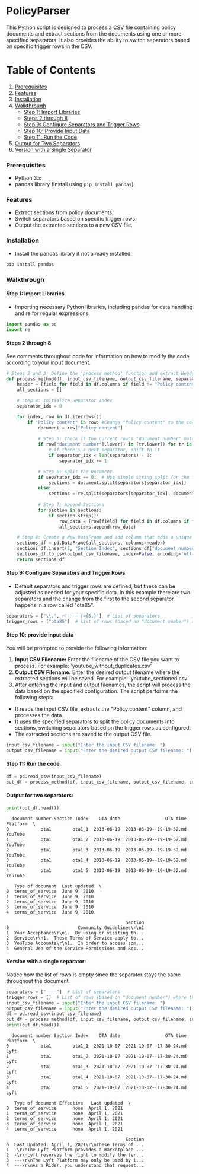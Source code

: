 # PolicyParser
This Python script is designed to process a CSV file containing policy documents and extract sections from the documents using one or more specified separators. It also provides the ability to switch separators based on specific trigger rows in the CSV.

# Table of Contents

1. [Prerequisites](#prerequisites)
2. [Features](#features) 
3. [Installation](#installation)
4. [Walkthrough](#walkthrough)
    - [Step 1: Import Libraries](#step-1-import-libraries)
    - [Steps 2 through 8](#steps-2-through-8)
    - [Step 9: Configure Separators and Trigger Rows](#step-9-configure-separators-and-trigger-rows)
    - [Step 10: Provide Input Data](#step-10-provide-input-data)
    - [Step 11: Run the Code](#step-11-run-the-code)
5. [Output for Two Separators](#output-for-two-separators)
6. [Version with a Single Separator](#version-with-a-single-separator)







### Prerequisites

- Python 3.x
- pandas library (Install using `pip install pandas`)

### Features

- Extract sections from policy documents.
- Switch separators based on specific trigger rows.
- Output the extracted sections to a new CSV file.



### Installation

- Install the pandas library if not already installed.


```python
pip install pandas
```


### Walkthrough
 #### Step 1: Import Libraries
 - Importing necessary Python libraries, including pandas for data handling and re for regular expressions.


```python
import pandas as pd
import re
```

#### Steps 2 through 8
See comments throughout code for information on how to modify the code according to your input document.


```python
# Steps 2 and 3: Define the 'process_method' function and extract Header Columns
def process_method(df, input_csv_filename, output_csv_filename, separators, trigger_rows):
    header = [field for field in df.columns if field != "Policy content"] + ["Section"]
    all_sections = []

    # Step 4: Initialize Separator Index
    separator_idx = 0

    for index, row in df.iterrows():
        if "Policy content" in row: #Change "Policy content" to the column that contains the relevant documents in your file.
            document = row["Policy content"]
            
            # Step 5: Check if the current row's "document number" matches any of the trigger rows. Change "document number" to the relevant column in your file.
            if row["document number"].lower() in [tr.lower() for tr in trigger_rows]:
                # If there's a next separator, shift to it
                if separator_idx < len(separators) - 1:
                    separator_idx += 1

            # Step 6: Split the Document
            if separator_idx == 0:  # Use simple string split for the first separator for backward compatibility
                sections = document.split(separators[separator_idx])
            else:
                sections = re.split(separators[separator_idx], document)
            
            # Step 7: Append Sections
            for section in sections:
                if section.strip():
                    row_data = [row[field] for field in df.columns if field != "Policy content"] + [section.strip()]
                    all_sections.append(row_data)

    # Step 8: Create a New DataFrame and add column that adds a unique index for each section
    sections_df = pd.DataFrame(all_sections, columns=header)
    sections_df.insert(1, "Section Index", sections_df["document number"] + "_" + sections_df.groupby("document number").cumcount().add(1).astype(str))
    sections_df.to_csv(output_csv_filename, index=False, encoding='utf-8')
    return sections_df


```

#### Step 9: Configure Separators and Trigger Rows

- Default separators and trigger rows are defined, but these can be adjusted as needed for your specific data. In this example there are two separators and the change from the first to the second separator happens in a row called "ota85".


```python
separators = ["\\.", r'-----|={5,}']  # List of separators
trigger_rows = ["ota85"]  # List of rows (based on "document number") where the separator changes to the next one
```

#### Step 10: provide input data
You will be prompted to provide the following information:
1. **Input CSV Filename:** Enter the filename of the CSV file you want to process. For example: 'youtube_without_duplicates.csv'
2. **Output CSV Filename:** Enter the desired output filename where the extracted sections will be saved. For example: 'youtube_sectioned.csv'
3. After entering the input and output filenames, the script will process the data based on the specified configuration.
The script performs the following steps:
- It reads the input CSV file, extracts the "Policy content" column, and processes the data.
- It uses the specified separators to split the policy documents into sections, switching separators based on the trigger rows as configured.
- The extracted sections are saved to the output CSV file.


```python
input_csv_filename = input("Enter the input CSV filename: ")
output_csv_filename = input("Enter the desired output CSV filename: ")

```

#### Step 11: Run the code


```python
df = pd.read_csv(input_csv_filename)
out_df = process_method(df, input_csv_filename, output_csv_filename, separators, trigger_rows)
```

#### Output for two separators:


```python
print(out_df.head())
```

      document number Section Index    OTA date                 OTA time Platform  \
    0            ota1        ota1_1  2013-06-19  2013-06-19--19-19-52.md  YouTube   
    1            ota1        ota1_2  2013-06-19  2013-06-19--19-19-52.md  YouTube   
    2            ota1        ota1_3  2013-06-19  2013-06-19--19-19-52.md  YouTube   
    3            ota1        ota1_4  2013-06-19  2013-06-19--19-19-52.md  YouTube   
    4            ota1        ota1_5  2013-06-19  2013-06-19--19-19-52.md  YouTube   
    
       Type of document  Last updated  \
    0  terms_of_service  June 9, 2010   
    1  terms_of_service  June 9, 2010   
    2  terms_of_service  June 9, 2010   
    3  terms_of_service  June 9, 2010   
    4  terms_of_service  June 9, 2010   
    
                                                 Section  
    0                          Community Guidelines\r\n1  
    1  Your Acceptance\r\n1.  By using or visiting th...  
    2  Service\r\n1.  These Terms of Service apply to...  
    3  YouTube Accounts\r\n1.  In order to access som...  
    4  General Use of the Service—Permissions and Res...  


#### Version with a single separator:
Notice how the list of rows is empty since the separator stays the same throughout the document.


```python
separators = ["----"]  # List of separators
trigger_rows = []  # List of rows (based on "document number") where the separator changes to the next one
input_csv_filename = input("Enter the input CSV filename: ")
output_csv_filename = input("Enter the desired output CSV filename: ")
df = pd.read_csv(input_csv_filename)
out_df = process_method(df, input_csv_filename, output_csv_filename, separators, trigger_rows)
print(out_df.head())
```

      document number Section Index    OTA date                 OTA time Platform  \
    0            ota1        ota1_1  2021-10-07  2021-10-07--17-30-24.md     Lyft   
    1            ota1        ota1_2  2021-10-07  2021-10-07--17-30-24.md     Lyft   
    2            ota1        ota1_3  2021-10-07  2021-10-07--17-30-24.md     Lyft   
    3            ota1        ota1_4  2021-10-07  2021-10-07--17-30-24.md     Lyft   
    4            ota1        ota1_5  2021-10-07  2021-10-07--17-30-24.md     Lyft   
    
       Type of document Effective   Last updated  \
    0  terms_of_service      none  April 1, 2021   
    1  terms_of_service      none  April 1, 2021   
    2  terms_of_service      none  April 1, 2021   
    3  terms_of_service      none  April 1, 2021   
    4  terms_of_service      none  April 1, 2021   
    
                                                 Section  
    0  Last Updated: April 1, 2021\r\nThese Terms of ...  
    1  -\r\nThe Lyft Platform provides a marketplace ...  
    2  -\r\nLyft reserves the right to modify the ter...  
    3  ---\r\nThe Lyft Platform may only be used by i...  
    4  ---\r\nAs a Rider, you understand that request...  

